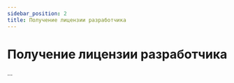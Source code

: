 ```yaml
---
sidebar_position: 2
title: Получение лицензии разработчика
---
```


# Получение лицензии разработчика

...
